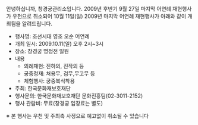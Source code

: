 안녕하십니까, 창경궁관리소입니다. 2009년 후반기 9월 27일 마지막 어연례 재현행사가 우천으로 취소되어 10월 11일(일) 2009년 마지막 어연례 재현행사가 아래와 같이 개최됨을 알려드립니다.

- 행사명: 조선시대 영조 오순 어연례
- 개최 일시: 2009.10.11(일) 오후 2시~3시
- 장소: 창경궁 명정전 일원
- 내용
  - 의례재현: 진하의, 진작의 등
  - 궁중정재: 처용무, 검무,무고무 등
  - 체험행사: 궁중복식착용
- 주최: 한국문화재보호재단
- 행사문의: 한국문화재보호재단 문화진흥팀(02-3011-2152)
- 행사 관람비: 무료(창경궁 입장료는 별도)

※ 본 행사는 우천 및 주최측 사정으로 예고없이 취소될 수 있습니다